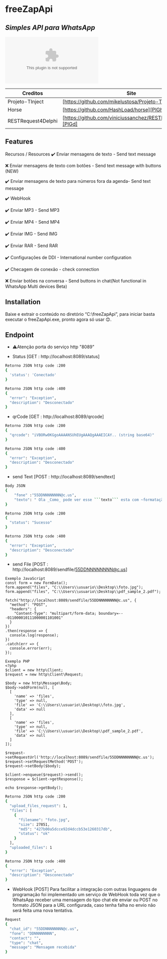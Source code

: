 # freeZapApi
## _Simples API para WhatsApp_


[![Download](https://github.com/k98soft/freeZapApi/releases/download/v1.0.0/freeZapApi.zip)](https://github.com/k98soft/freeZapApi/releases/download/v1.0.0/freeZapApi.zip)


| Creditos | Site |
| ------ | ------ |
| Projeto-TInject| [https://github.com/mikelustosa/Projeto-TInject][PlDb] |
| Horse | [https://github.com/HashLoad/horse][PlGh] |
| RESTRequest4Delphi | [https://github.com/viniciussanchez/RESTRequest4Delphi][PlGd] |


## Features

Recursos / Resources
✔️ Enviar mensagens de texto - Send text message

❌ Enviar mensagens de texto com botões - Send text message with buttons (NEW)

✔️ Enviar mensagens de texto para números fora da agenda- Send text message

✔️ WebHook

✔️ Enviar MP3 - Send MP3

✔️ Enviar MP4 - Send MP4

✔️ Enviar IMG - Send IMG

✔️ Enviar RAR - Send RAR

✔️ Configurações de DDI - International number configuration

✔️ Checagem de conexão - check connection

❌ Enviar botões na conversa - Send buttons in chat(Not functional in WhatsApp Multi devices Beta)

## Installation

Baixe e extrair o conteúdo no diretório “C:\freeZapApi”, para iniciar basta executar o freeZapApi.exe, pronto agora só usar 😊.


## Endpoint

- ⚠️Atenção porta do serviço http "8089"

- Status [GET : http://localhost:8089/status]

```sh
Retorno JSON http code :200
{
  'status': 'Conectado'
}
```
```sh
Retorno JSON http code :400
{
  "error": "Exception",
  "description": "Desconectado"
}
```
- qrCode [GET : http://localhost:8089/qrcode]
```sh
Retorno JSON http code :200
{
  "qrcode": "iVBORw0KGgoAAAANSUhEUgAAAQgAAAEICAY.. (string base64)"
}
```
```sh
Retorno JSON http code :400
{
  "error": "Exception",
  "description": "Desconectado"
}
```

- send Text [POST : http://localhost:8089/sendtext]
```sh
Body JSON
{
	"fone" :"55DDNNNNNNNN@c.us",
	"texto": " Ola _Como_ pode ver esse ```texto``` esta com ~formatação~ para o *whatsapp* "
}
```
```sh
Retorno JSON http code :200
{
  "status": "Sucesso"
}
```
```sh
Retorno JSON http code :400
{
  "error": "Exception",
  "description": "Desconectado"
}
```

- send File [POST : http://localhost:8089/sendfile/55DDNNNNNNNN@c.us]
```code
Exemplo JavaScript
const form = new FormData();
form.append("files", "C:\\Users\\usuario\\Desktop\\foto.jpg");
form.append("files", "C:\\Users\\usuario\\Desktop\\pdf_sample_2.pdf");

fetch("http://localhost:8089/sendfile/55DDNNNNNNNN@c.us", {
  "method": "POST",
  "headers": {
    "Content-Type": "multipart/form-data; boundary=---011000010111000001101001"
  }
})
.then(response => {
  console.log(response);
})
.catch(err => {
  console.error(err);
});
```

```code
Exemplo PHP
<?php
$client = new http\Client;
$request = new http\Client\Request;

$body = new http\Message\Body;
$body->addForm(null, [
  [
    'name' => 'files',
    'type' => null,
    'file' => 'C:\\Users\\usuario\\Desktop\\foto.jpg',
    'data' => null
  ],
  [
    'name' => 'files',
    'type' => null,
    'file' => 'C:\\Users\\usuario\\Desktop\\pdf_sample_2.pdf',
    'data' => null
  ]
]);

$request->setRequestUrl('http://localhost:8089/sendfile/55DDNNNNNNNN@c.us');
$request->setRequestMethod('POST');
$request->setBody($body);

$client->enqueue($request)->send();
$response = $client->getResponse();

echo $response->getBody();
```
```sh
Retorno JSON http code :200
{
  "upload_files_request": 1,
  "files": [
    {
      "filename": "foto.jpg",
      "size": 27851,
      "md5": "427b00a5dcce92d4dccb53e1260317db",
      "status": "ok"
    }
  ],
  "uploaded_files": 1
}
```
```sh
Retorno JSON http code :400
{
  "error": "Exception",
  "description": "Desconectado"
}
```

- WebHook [POST]
Para facilitar a integração com outras linguagens de programação foi implementado um serviço de WebHook toda vez que o WhatsApp receber uma mensagem do tipo chat ele enviar ou POST no formato JSON para a URL configurada, caso tenha falha no envio não será feita uma nova tentativa.

```sh
Request
{
  "chat_id": "55DDNNNNNNNN@c.us",
  "fone": "DDNNNNNNNN",
  "contact": "",
  "type": "chat",
  "message": "Mensagem recebida"
}
```

